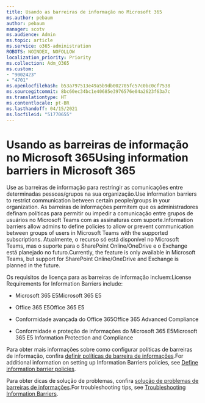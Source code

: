 ```yaml
---
title: Usando as barreiras de informação no Microsoft 365
ms.author: pebaum
author: pebaum
manager: scotv
ms.audience: Admin
ms.topic: article
ms.service: o365-administration
ROBOTS: NOINDEX, NOFOLLOW
localization_priority: Priority
ms.collection: Adm_O365
ms.custom:
- "9002423"
- "4701"
ms.openlocfilehash: b53a797513e49a5b9db002705fc57c0bc0cf7538
ms.sourcegitcommit: 8bc60ec34bc1e40685e3976576e04a2623f63a7c
ms.translationtype: HT
ms.contentlocale: pt-BR
ms.lasthandoff: 04/15/2021
ms.locfileid: "51770655"
---
```

# <a name="using-information-barriers-in-microsoft-365"></a><span data-ttu-id="d4a06-102">Usando as barreiras de informação no Microsoft 365</span><span class="sxs-lookup"><span data-stu-id="d4a06-102">Using information barriers in Microsoft 365</span></span>

<span data-ttu-id="d4a06-103">Use as barreiras de informação para restringir as comunicações entre determinadas pessoas/grupos na sua organização.</span><span class="sxs-lookup"><span data-stu-id="d4a06-103">Use information barriers to restrict communication between certain people/groups in your organization.</span></span> <span data-ttu-id="d4a06-104">As barreiras de informações permitem que os administradores definam políticas para permitir ou impedir a comunicação entre grupos de usuários no Microsoft Teams com as assinaturas com suporte.</span><span class="sxs-lookup"><span data-stu-id="d4a06-104">Information barriers allow admins to define policies to allow or prevent communication between groups of users in Microsoft Teams with the supported subscriptions.</span></span>  <span data-ttu-id="d4a06-105">Atualmente, o recurso só está disponível no Microsoft Teams, mas o suporte para o SharePoint Online/OneDrive e o Exchange está planejado no futuro.</span><span class="sxs-lookup"><span data-stu-id="d4a06-105">Currently, the feature is only available in Microsoft Teams, but support for SharePoint Online/OneDrive and Exchange is planned in the future.</span></span>

<span data-ttu-id="d4a06-106">Os requisitos de licença para as barreiras de informação incluem:</span><span class="sxs-lookup"><span data-stu-id="d4a06-106">License Requirements for Information Barriers include:</span></span>

- <span data-ttu-id="d4a06-107">Microsoft 365 E5</span><span class="sxs-lookup"><span data-stu-id="d4a06-107">Microsoft 365 E5</span></span>

- <span data-ttu-id="d4a06-108">Office 365 E5</span><span class="sxs-lookup"><span data-stu-id="d4a06-108">Office 365 E5</span></span>

- <span data-ttu-id="d4a06-109">Conformidade avançada do Office 365</span><span class="sxs-lookup"><span data-stu-id="d4a06-109">Office 365 Advanced Compliance</span></span>

- <span data-ttu-id="d4a06-110">Conformidade e proteção de informações do Microsoft 365 E5</span><span class="sxs-lookup"><span data-stu-id="d4a06-110">Microsoft 365 E5 Information Protection and Compliance</span></span>

<span data-ttu-id="d4a06-111">Para obter mais informações sobre como configurar políticas de barreiras de informação, confira [definir políticas de barreira de informações](https://docs.microsoft.com/microsoft-365/compliance/information-barriers-policies).</span><span class="sxs-lookup"><span data-stu-id="d4a06-111">For additional information on setting up Information Barriers policies, see [Define information barrier policies](https://docs.microsoft.com/microsoft-365/compliance/information-barriers-policies).</span></span>

<span data-ttu-id="d4a06-112">Para obter dicas de solução de problemas, confira [solução de problemas de barreiras de informações](https://docs.microsoft.com/microsoft-365/compliance/information-barriers-troubleshooting).</span><span class="sxs-lookup"><span data-stu-id="d4a06-112">For troubleshooting tips, see [Troubleshooting Information Barriers](https://docs.microsoft.com/microsoft-365/compliance/information-barriers-troubleshooting).</span></span>

